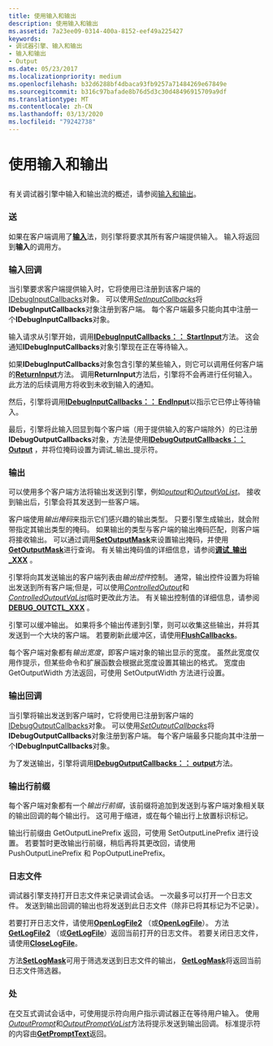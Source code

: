 ```yaml
---
title: 使用输入和输出
description: 使用输入和输出
ms.assetid: 7a23ee09-0314-400a-8152-eef49a225427
keywords:
- 调试器引擎、输入和输出
- 输入和输出
- Output
ms.date: 05/23/2017
ms.localizationpriority: medium
ms.openlocfilehash: b32d6288bf4dbaca93fb9257a71484269e67849e
ms.sourcegitcommit: b316c97bafade8b76d5d3c30d48496915709a9df
ms.translationtype: MT
ms.contentlocale: zh-CN
ms.lasthandoff: 03/13/2020
ms.locfileid: "79242738"
---
```

# <a name="using-input-and-output"></a>使用输入和输出


## <span id="ddk_input_and_output_dbx"></span><span id="DDK_INPUT_AND_OUTPUT_DBX"></span>


有关调试器引擎中输入和输出流的概述，请参阅[输入和输出](input-and-output.md)。

### <a name="span-idinputspanspan-idinputspaninput"></a><span id="input"></span><span id="INPUT"></span>送

如果在客户端调用了[**输入**](https://docs.microsoft.com/windows-hardware/drivers/ddi/dbgeng/nf-dbgeng-idebugcontrol-input)法，则引擎将要求其所有客户端提供输入。 输入将返回到**输入**的调用方。

### <a name="span-idinput-callbacksspanspan-idinput_callbacksspaninput-callbacks"></a><span id="input-callbacks"></span><span id="INPUT_CALLBACKS"></span>输入回调

当引擎要求客户端提供输入时，它将使用已注册到该客户端的[IDebugInputCallbacks](https://docs.microsoft.com/windows-hardware/drivers/ddi/dbgeng/nn-dbgeng-idebuginputcallbacks)对象。 可以使用[*SetInputCallbacks*](https://docs.microsoft.com/windows-hardware/drivers/ddi/dbgeng/nf-dbgeng-idebugclient5-setinputcallbacks)将**IDebugInputCallbacks**对象注册到客户端。 每个客户端最多只能向其中注册一个**IDebugInputCallbacks**对象。

输入请求从引擎开始，调用[**IDebugInputCallbacks：： StartInput**](https://docs.microsoft.com/windows-hardware/drivers/ddi/dbgeng/nf-dbgeng-idebuginputcallbacks-startinput)方法。 这会通知**IDebugInputCallbacks**对象引擎现在正在等待输入。

如果**IDebugInputCallbacks**对象包含引擎的某些输入，则它可以调用任何客户端的[**ReturnInput**](https://docs.microsoft.com/windows-hardware/drivers/ddi/dbgeng/nf-dbgeng-idebugcontrol3-returninput)方法。 调用**ReturnInput**方法后，引擎将不会再进行任何输入。 此方法的后续调用方将收到未收到输入的通知。

然后，引擎将调用[**IDebugInputCallbacks：： EndInput**](https://docs.microsoft.com/windows-hardware/drivers/ddi/dbgeng/nf-dbgeng-idebuginputcallbacks-endinput)以指示它已停止等待输入。

最后，引擎将此输入回显到每个客户端（用于提供输入的客户端除外）的已注册**IDebugOutputCallbacks**对象，方法是使用[**IDebugOutputCallbacks：： Output**](https://docs.microsoft.com/windows-hardware/drivers/ddi/dbgeng/nf-dbgeng-idebugoutputcallbacks-output) ，并将位掩码设置为调试\_输出\_提示符。

### <a name="span-idoutputspanspan-idoutputspanoutput"></a><span id="output"></span><span id="OUTPUT"></span>输出

可以使用多个客户端方法将输出发送到引擎，例如[*output*](https://msdn.microsoft.com/library/windows/hardware/ff553183)和[*OutputVaList*](https://docs.microsoft.com/windows-hardware/drivers/ddi/dbgeng/nf-dbgeng-idebugcontrol3-outputvalist)。 接收到输出后，引擎会将其发送到一些客户端。

客户端使用*输出掩码*来指示它们感兴趣的输出类型。 只要引擎生成输出，就会附带指定其输出类型的掩码。 如果输出的类型与客户端的输出掩码匹配，则客户端将接收输出。 可以通过调用[**SetOutputMask**](https://docs.microsoft.com/windows-hardware/drivers/ddi/dbgeng/nf-dbgeng-idebugclient5-setoutputmask)来设置输出掩码，并使用[**GetOutputMask**](https://docs.microsoft.com/windows-hardware/drivers/ddi/dbgeng/nf-dbgeng-idebugclient5-getoutputmask)进行查询。 有关输出掩码值的详细信息，请参阅[**调试\_输出\_XXX**](https://docs.microsoft.com/windows-hardware/drivers/debugger/debug-output-xxx) 。

引擎将向其发送输出的客户端列表由*输出控件*控制。 通常，输出控件设置为将输出发送到所有客户端;但是，可以使用[*ControlledOutput*](https://msdn.microsoft.com/library/windows/hardware/ff539248)和[*ControlledOutputVaList*](https://docs.microsoft.com/windows-hardware/drivers/ddi/dbgeng/nf-dbgeng-idebugcontrol3-controlledoutputvalist)临时更改此方法。 有关输出控制值的详细信息，请参阅[**DEBUG\_OUTCTL\_XXX**](https://docs.microsoft.com/windows-hardware/drivers/debugger/debug-outctl-xxx) 。

引擎可以缓冲输出。 如果将多个输出传递到引擎，则可以收集这些输出，并将其发送到一个大块的客户端。 若要刷新此缓冲区，请使用[**FlushCallbacks**](https://docs.microsoft.com/windows-hardware/drivers/ddi/dbgeng/nf-dbgeng-idebugclient5-flushcallbacks)。

每个客户端对象都有*输出宽度*，即客户端对象的输出显示的宽度。 虽然此宽度仅用作提示，但某些命令和扩展函数会根据此宽度设置其输出的格式。 宽度由 GetOutputWidth 方法返回，可使用 SetOutputWidth 方法进行设置。

### <a name="span-idoutput-callbacksspanspan-idoutput_callbacksspanoutput-callbacks"></a><span id="output-callbacks"></span><span id="OUTPUT_CALLBACKS"></span>输出回调

当引擎将输出发送到客户端时，它将使用已注册到客户端的[IDebugOutputCallbacks](https://docs.microsoft.com/windows-hardware/drivers/ddi/dbgeng/nn-dbgeng-idebugoutputcallbacks)对象。 可以使用[*SetOutputCallbacks*](https://docs.microsoft.com/windows-hardware/drivers/ddi/dbgeng/nf-dbgeng-idebugclient5-setoutputcallbacks)将**IDebugOutputCallbacks**对象注册到客户端。 每个客户端最多只能向其中注册一个**IDebugInputCallbacks**对象。

为了发送输出，引擎将调用[**IDebugOutputCallbacks：： output**](https://docs.microsoft.com/windows-hardware/drivers/ddi/dbgeng/nf-dbgeng-idebugoutputcallbacks-output)方法。

### <a name="span-idoutput-line-prefixspanspan-idoutput_line_prefixspanoutput-line-prefix"></a><span id="output-line-prefix"></span><span id="OUTPUT_LINE_PREFIX"></span>输出行前缀

每个客户端对象都有一个*输出行前缀*，该前缀将追加到发送到与客户端对象相关联的输出回调的每个输出行。 这可用于缩进，或在每个输出行上放置标识标记。

输出行前缀由 GetOutputLinePrefix 返回，可使用 SetOutputLinePrefix 进行设置。 若要暂时更改输出行前缀，稍后再将其更改回，请使用 PushOutputLinePrefix 和 PopOutputLinePrefix。

### <a name="span-idlog-filesspanspan-idlog_filesspanlog-files"></a><span id="log-files"></span><span id="LOG_FILES"></span>日志文件

调试器引擎支持打开日志文件来记录调试会话。 一次最多可以打开一个日志文件。 发送到输出回调的输出也将发送到此日志文件（除非已将其标记为不记录）。

若要打开日志文件，请使用[**OpenLogFile2**](https://docs.microsoft.com/windows-hardware/drivers/ddi/dbgeng/nf-dbgeng-idebugcontrol4-openlogfile2) （或[**OpenLogFile**](https://docs.microsoft.com/windows-hardware/drivers/ddi/dbgeng/nf-dbgeng-idebugcontrol3-openlogfile)）。 方法[**GetLogFile2**](https://docs.microsoft.com/windows-hardware/drivers/ddi/dbgeng/nf-dbgeng-idebugcontrol4-getlogfile2) （或[**GetLogFile**](https://docs.microsoft.com/windows-hardware/drivers/ddi/dbgeng/nf-dbgeng-idebugcontrol3-getlogfile)）返回当前打开的日志文件。 若要关闭日志文件，请使用[**CloseLogFile**](https://docs.microsoft.com/windows-hardware/drivers/ddi/dbgeng/nf-dbgeng-idebugcontrol3-closelogfile)。

方法[**SetLogMask**](https://docs.microsoft.com/windows-hardware/drivers/ddi/dbgeng/nf-dbgeng-idebugcontrol3-setlogmask)可用于筛选发送到日志文件的输出， [**GetLogMask**](https://docs.microsoft.com/windows-hardware/drivers/ddi/dbgeng/nf-dbgeng-idebugcontrol3-getlogmask)将返回当前日志文件筛选器。

### <a name="span-idpromptspanspan-idpromptspanprompt"></a><span id="prompt"></span><span id="PROMPT"></span>处

在交互式调试会话中，可使用提示符向用户指示调试器正在等待用户输入。 使用[*OutputPrompt*](https://msdn.microsoft.com/library/windows/hardware/ff553227)和[*OutputPromptVaList*](https://docs.microsoft.com/windows-hardware/drivers/ddi/dbgeng/nf-dbgeng-idebugcontrol3-outputpromptvalist)方法将提示发送到输出回调。 标准提示符的内容由[**GetPromptText**](https://docs.microsoft.com/windows-hardware/drivers/ddi/dbgeng/nf-dbgeng-idebugcontrol3-getprompttext)返回。

 

 





